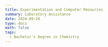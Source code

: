 ```yaml
---
title: Experimentation and Computer Resources
summary: Laboratory Assistance
date: 2024-09-24
type: docs
math: false
tags:
  - Bachelor's Degree in Chemistry
---
```

